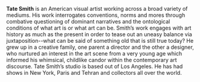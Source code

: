 **Tate Smith** is an American visual artist working across a broad variety of mediums. His work interrogates conventions, norms and mores through combative questioning of dominant narratives and the ontological conditions of what art is or what art can be. Smith’s work engages with art history as much as the present in order to tease out an uneasy balance via juxtaposition--what can be said of something old that is still true today? He grew up in a creative family, one parent a director and the other a designer, who nurtured an interest in the art scene from a very young age which informed his whimsical, childlike candor within the contemporary art discourse.
Tate Smith’s studio is based out of Los Angeles. He has had shows in New York, Paris and Tehran and collectors all over the world.